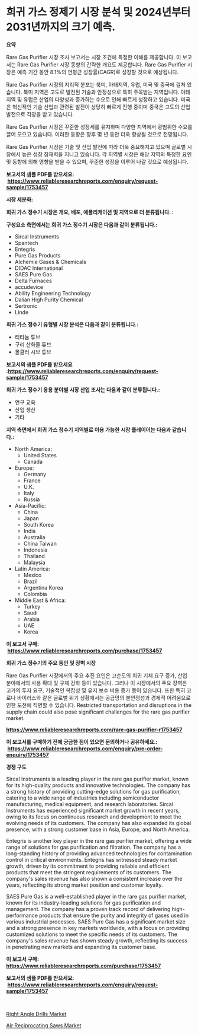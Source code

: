 <p><h1>희귀 가스 정제기 시장 분석 및 2024년부터 2031년까지의 크기 예측.</h1></p><p><strong>요약</strong></p>
<p><p>Rare Gas Purifier 시장 조사 보고서는 시장 조건에 특정한 이해를 제공합니다. 이 보고서는 Rare Gas Purifier 시장 동향의 간략한 개요도 제공합니다. Rare Gas Purifier 시장은 예측 기간 동안 8.1%의 연평균 성장률(CAGR)로 성장할 것으로 예상됩니다.</p><p>Rare Gas Purifier 시장의 지리적 분포는 북미, 아태지역, 유럽, 미국 및 중국에 걸쳐 있습니다. 북미 지역은 고도로 발전된 기술과 안정성으로 특히 주목받는 지역입니다. 아태지역 및 유럽은 산업의 다양성과 증가하는 수요로 인해 빠르게 성장하고 있습니다. 미국은 혁신적인 기술 산업과 관련된 발전이 상당히 빠르게 진행 중이며 중국은 고도의 산업 발전으로 각광을 받고 있습니다.</p><p>Rare Gas Purifier 시장은 꾸준한 성장세를 유지하며 다양한 지역에서 광범위한 수요를 끌어 모으고 있습니다. 이러한 동향은 향후 몇 년 동안 더욱 향상될 것으로 전망됩니다.</p><p>Rare Gas Purifier 시장은 기술 및 산업 발전에 따라 더욱 중요해지고 있으며 글로벌 시장에서 높은 성장 잠재력을 지니고 있습니다. 각 지역별 시장은 해당 지역의 특정한 요인 및 동향에 의해 영향을 받을 수 있으며, 꾸준한 성장을 이루어 나갈 것으로 예상됩니다.</p></p>
<p><strong>보고서의 샘플 PDF를 받으세요: &nbsp;<a href="https://www.reliableresearchreports.com/enquiry/request-sample/1753457">https://www.reliableresearchreports.com/enquiry/request-sample/1753457</a></strong></p>
<p><strong>시장 세분화:</strong></p>
<p><strong> 희귀 가스 정수기 시장은 개요, 배포, 애플리케이션 및 지역으로 더 분류됩니다. :</strong></p>
<p><strong>구성요소 측면에서는 희귀 가스 정수기 시장은 다음과 같이 분류됩니다.:</strong></p>
<p><ul><li>Sircal Instruments</li><li>Spantech</li><li>Entegris</li><li>Pure Gas Products</li><li>Alchemie Gases & Chemicals</li><li>DIDAC International</li><li>SAES Pure Gas</li><li>Delta Furnaces</li><li>accudevice</li><li>Ability Engineering Technology</li><li>Dalian High Purity Chemical</li><li>Sertronic</li><li>Linde</li></ul></p>
<p><strong> 희귀 가스 정수기 유형별 시장 분석은 다음과 같이 분류됩니다.:</strong></p>
<p><ul><li>티타늄 튜브</li><li>구리 산화물 튜브</li><li>몰큘러 시브 튜브</li></ul></p>
<p><strong>보고서의 샘플 PDF를 받으세요 :<a href="https://www.reliableresearchreports.com/enquiry/request-sample/1753457">https://www.reliableresearchreports.com/enquiry/request-sample/1753457</a></strong></p>
<p><strong> 희귀 가스 정수기 응용 분야별 시장 산업 조사는 다음과 같이 분류됩니다.:</strong></p>
<p><ul><li>연구 교육</li><li>산업 생산</li><li>기타</li></ul></p>
<p><strong>지역 측면에서 희귀 가스 정수기 지역별로 이용 가능한 시장 플레이어는 다음과 같습니다.:</strong></p>
<p><ul>
    <li>
        North America:
        <ul>
            <li>United States</li>
            <li>Canada</li>
        </ul>
    </li>
    <li>
        Europe:
        <ul>
            <li>Germany</li>
            <li>France</li>
            <li>U.K.</li>
            <li>Italy</li>
            <li>Russia</li>
        </ul>
    </li>
    <li>
        Asia-Pacific:
        <ul>
            <li>China</li>
            <li>Japan</li>
            <li>South Korea</li>
            <li>India</li>
            <li>Australia</li>
            <li>China Taiwan</li>
            <li>Indonesia</li>
            <li>Thailand</li>
            <li>Malaysia</li>
        </ul>
    </li>
    <li>
        Latin America:
        <ul>
            <li>Mexico</li>
            <li>Brazil</li>
            <li>Argentina Korea</li>
            <li>Colombia</li>
        </ul>
    </li>
    <li>
        Middle East & Africa:
        <ul>
            <li>Turkey</li>
            <li>Saudi</li>
            <li>Arabia</li>
            <li>UAE</li>
            <li>Korea</li>
        </ul>
    </li>
    </ul></p>
<p><strong>이 보고서 구매: &nbsp;<a href="https://www.reliableresearchreports.com/purchase/1753457">https://www.reliableresearchreports.com/purchase/1753457</a></strong></p>
<p><strong>희귀 가스 정수기의 주요 동인 및 장벽 시장</strong></p>
<p><p>Rare Gas Purifier 시장에서의 주요 추진 요인은 고순도의 희귀 기체 요구 증가, 산업 분야에서의 사용 확대 및 규제 강화 등이 있습니다. 그러나 이 시장에서의 주요 장벽은 고가의 투자 요구, 기술적인 복잡성 및 유지 보수 비용 증가 등이 있습니다. 또한 특히 코로나 바이러스와 같은 글로벌 위기 상황에서는 공급망의 불안정성과 경제적 어려움으로 인한 도전에 직면할 수 있습니다. Restricted transportation and disruptions in the supply chain could also pose significant challenges for the rare gas purifier market.</p></p>
<p><strong><a href="https://www.reliableresearchreports.com/rare-gas-purifier-r1753457">https://www.reliableresearchreports.com/rare-gas-purifier-r1753457</a></strong></p>
<p><strong>이 보고서를 구매하기 전에 궁금한 점이 있으면 문의하거나 공유하세요.: &nbsp;<a href="https://www.reliableresearchreports.com/enquiry/pre-order-enquiry/1753457">https://www.reliableresearchreports.com/enquiry/pre-order-enquiry/1753457</a></strong></p>
<p><strong>경쟁 구도</strong></p>
<p><p>Sircal Instruments is a leading player in the rare gas purifier market, known for its high-quality products and innovative technologies. The company has a strong history of providing cutting-edge solutions for gas purification, catering to a wide range of industries including semiconductor manufacturing, medical equipment, and research laboratories. Sircal Instruments has experienced significant market growth in recent years, owing to its focus on continuous research and development to meet the evolving needs of its customers. The company has also expanded its global presence, with a strong customer base in Asia, Europe, and North America.</p><p>Entegris is another key player in the rare gas purifier market, offering a wide range of solutions for gas purification and filtration. The company has a long-standing history of providing advanced technologies for contamination control in critical environments. Entegris has witnessed steady market growth, driven by its commitment to providing reliable and efficient products that meet the stringent requirements of its customers. The company's sales revenue has also shown a consistent increase over the years, reflecting its strong market position and customer loyalty.</p><p>SAES Pure Gas is a well-established player in the rare gas purifier market, known for its industry-leading solutions for gas purification and management. The company has a proven track record of delivering high-performance products that ensure the purity and integrity of gases used in various industrial processes. SAES Pure Gas has a significant market size and a strong presence in key markets worldwide, with a focus on providing customized solutions to meet the specific needs of its customers. The company's sales revenue has shown steady growth, reflecting its success in penetrating new markets and expanding its customer base.</p></p>
<p><strong>이 보고서 구매: &nbsp; <a href="https://www.reliableresearchreports.com/purchase/1753457">https://www.reliableresearchreports.com/purchase/1753457</a></strong></p>
<p><strong>보고서의 샘플 PDF를 받으세요: &nbsp;<a href="https://www.reliableresearchreports.com/enquiry/request-sample/1753457">https://www.reliableresearchreports.com/enquiry/request-sample/1753457</a></strong><strong></strong></p>
<p>&nbsp;</p>
<p><p><a href="https://github.com/pgtimber/Market-Research-Report-List-2/blob/main/right-angle-drills-market.md">Right Angle Drills Market</a></p><p><a href="https://github.com/lataunyatinikmelvin59ilbd0dv/Market-Research-Report-List-2/blob/main/air-reciprocating-saws-market.md">Air Reciprocating Saws Market</a></p></p>